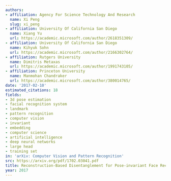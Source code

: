 ```yaml
---
authors:
- affiliation: Agency For Science Technology And Research
  name: Xi Peng
  slug: xi_peng
- affiliation: University Of California San Diego
  name: Xiang Yu
  url: https://academic.microsoft.com/author/2618351309/
- affiliation: University Of California San Diego
  name: Kihyuk Sohn
  url: https://academic.microsoft.com/author/2166302764/
- affiliation: Rutgers University
  name: Dimitris Metaxas
  url: https://academic.microsoft.com/author/1991743105/
- affiliation: Princeton University
  name: Manmohan Chandraker
  url: https://academic.microsoft.com/author/380014765/
date: '2017-02-10'
estimated_citations: 18
fields:
- 3d pose estimation
- facial recognition system
- landmark
- pattern recognition
- computer vision
- invariant
- embedding
- computer science
- artificial intelligence
- deep neural networks
- large head
- training set
in: 'arXiv: Computer Vision and Pattern Recognition'
src: https://arxiv.org/pdf/1702.03041.pdf
title: Reconstruction-Based Disentanglement for Pose-invariant Face Recognition
year: 2017
---
```

